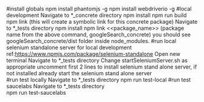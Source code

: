 #install globals
    npm install phantomjs -g
    npm install webdriverio -g
#local development
    Navigate to *_concrete directory 
    npm install
    npm run build
    npm link (this will create a symbolic link for this concrete package)
    Navigate to *_tests directory
    npm install 
    npm link <<package_name>> (package name from the above command, googleSearch_concrete)
    you should see googleSearch_concrete/dist folder inside node_modules.
#run local selenium standalone server for local development 
    ref:https://www.npmjs.com/package/selenium-standalone
    Open new terminal
    Navigate to *_tests directory
    Change startSeleniumServer.sh as appropriate
        uncomment first 2 lines to install selenium stand alone server, if not installed already
        start the selenium stand alone server     
#run test locally
    Navigate to *_tests directory 
	npm run test-local 
#run test saucelabs
    Navigate to *_tests directory  
    npm run test-saucelabs   

